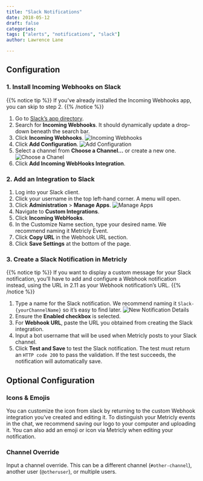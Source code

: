 ```yaml
---
title: "Slack Notifications"
date: 2018-05-12
draft: false
categories:
tags: ["alerts", "notifications", "slack"]
author: Lawrence Lane

---
```


## Configuration

### 1. Install Incoming Webhooks on Slack

{{% notice tip %}}
If you’ve already installed the Incoming Webhooks app, you can skip to step 2.
{{% /notice %}}

1. Go to [Slack’s app directory](https://slack.com/apps).
2. Search for **Incoming Webhooks**. It should dynamically update a drop-down beneath the search bar.
3. Click **Incoming Webhooks**.
![Incoming Webhooks](/images/notifications-slack/incoming-webhooks.png)
4. Click **Add Configuration**.
![Add Configuration](/images/notifications-slack/add-configuration.png)
5. Select a channel from **Choose a Channel…** or create a new one.
![Choose a Chanel](/images/notifications-slack/choose-a-chanel.png)
6. Click **Add Incoming WebHooks Integration**.

### 2. Add an Integration to Slack
1. Log into your Slack client.
2. Click your username in the top left-hand corner. A menu will open.
3. Click **Administration** > **Manage Apps**.
![Manage Apps](/images/notifications-slack/manage-apps.png)
4. Navigate to **Custom Integrations**.
5. Click **Incoming WebHooks**.
6. In the Customize Name section, type your desired name. We recommend naming it Metricly Event.
7. Click **Copy URL** in the Webhook URL section.
8. Click **Save Settings** at the bottom of the page.

### 3. Create a Slack Notification in Metricly

{{% notice tip %}}
If you want to display a custom message for your Slack notification, you’ll have to add and configure a Webhook notification instead, using the URL in 2.11 as your Webhook notification’s URL.
{{% /notice %}}

1. Type a name for the Slack notification. We recommend naming it `Slack-{yourChannelName}` so it’s easy to find later.
![New Notification Details](/images/notifications-slack/new-notification-details.png)
2. Ensure the **Enabled checkbox** is selected.
3. For **Webhook URL**, paste the URL you obtained from creating the Slack integration.
4. Input a bot username that will be used when Metricly posts to your Slack channel.
5. Click **Test and Save** to test the Slack notification. The test must return an `HTTP code 200` to pass the validation. If the test succeeds, the notification will automatically save.

## Optional Configuration

### Icons & Emojis
You can customize the icon from slack by returning to the custom Webhook integration you’ve created and editing it. To distinguish your Metricly events in the chat, we recommend saving our logo to your computer and uploading it. You can also add an emoji or icon via Metricly when editing your notification.

### Channel Override
Input a channel override. This can be a different channel (`#other-channel`), another user (`@otheruser`), or multiple users.
